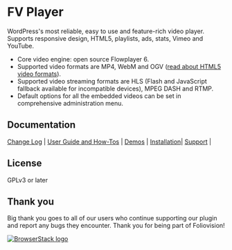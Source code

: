 # FV Player

WordPress's most reliable, easy to use and feature-rich video player. Supports responsive design, HTML5, playlists, ads, stats, Vimeo and YouTube.

* Core video engine: open source Flowplayer 6. 
* Supported video formats are MP4, WebM and OGV ([read about HTML5 video formats](https://foliovision.com/player/encoding)).
* Supported video streaming formats are HLS (Flash and JavaScript fallback available for incompatible devices), MPEG DASH and RTMP.
* Default options for all the embedded videos can be set in comprehensive administration menu.

## Documentation 

[Change Log](https://foliovision.com/player/changelog) | [User Guide and How-Tos](https://foliovision.com/player) | [Demos](https://foliovision.com/player/demos) | [Installation](https://foliovision.com/player/installation)| [Support](https://foliovision.com/support/fv-wordpress-flowplayer/) |

## License

GPLv3 or later

## Thank you

Big thank you goes to all of our users who continue supporting our plugin and report any bugs they encounter. Thank you for being part of Foliovision!

[![BrowserStack logo](https://cdn.foliovision.com/images/graphics/browserstack-logo-300x77.png "FV Player user BrowserStack to ensure maximum device compatibilty")](https://www.browserstack.com)

